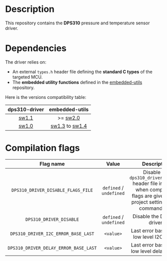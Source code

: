 # Description

This repository contains the **DPS310** pressure and temperature sensor driver.

# Dependencies

The driver relies on:

* An external `types.h` header file defining the **standard C types** of the targeted MCU.
* The **embedded utility functions** defined in the [embedded-utils](https://github.com/Ludovic-Lesur/embedded-utils) repository.

Here is the versions compatibility table:

| **dps310-driver** | **embedded-utils** |
|:---:|:---:|
| [sw1.1](https://github.com/Ludovic-Lesur/dps310-driver/releases/tag/sw1.1) | >= [sw2.0](https://github.com/Ludovic-Lesur/embedded-utils/releases/tag/sw2.0) |
| [sw1.0](https://github.com/Ludovic-Lesur/dps310-driver/releases/tag/sw1.0) | [sw1.3](https://github.com/Ludovic-Lesur/embedded-utils/releases/tag/sw1.3) to [sw1.4](https://github.com/Ludovic-Lesur/embedded-utils/releases/tag/sw1.4) |

# Compilation flags

| **Flag name** | **Value** | **Description** |
|:---:|:---:|:---:|
| `DPS310_DRIVER_DISABLE_FLAGS_FILE` | `defined` / `undefined` | Disable the `dps310_driver_flags.h` header file inclusion when compilation flags are given in the project settings or by command line. |
| `DPS310_DRIVER_DISABLE` | `defined` / `undefined` | Disable the DPS310 driver. |
| `DPS310_DRIVER_I2C_ERROR_BASE_LAST` | `<value>` | Last error base of the low level I2C driver. |
| `DPS310_DRIVER_DELAY_ERROR_BASE_LAST` | `<value>` | Last error base of the low level delay driver. |
